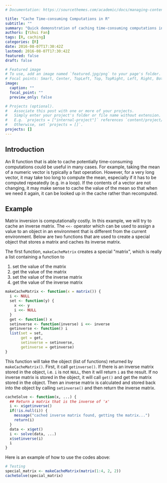 ```yaml
---
# Documentation: https://sourcethemes.com/academic/docs/managing-content/

title: "Cache Time-consuming Computations in R"
subtitle: ""
summary: "Quick demonstration of caching time-consuming computations in R"
authors: [Yihui Fan]
tags: [R, caching]
categories: [R]
date: 2016-08-07T17:30:42Z
lastmod: 2016-08-07T17:30:42Z
featured: false
draft: false

# Featured image
# To use, add an image named `featured.jpg/png` to your page's folder.
# Focal points: Smart, Center, TopLeft, Top, TopRight, Left, Right, BottomLeft, Bottom, BottomRight.
image:
  caption: ""
  focal_point: ""
  preview_only: false

# Projects (optional).
#   Associate this post with one or more of your projects.
#   Simply enter your project's folder or file name without extension.
#   E.g. `projects = ["internal-project"]` references `content/project/deep-learning/index.md`.
#   Otherwise, set `projects = []`.
projects: []
---
```


## Introduction

An R function that is able to cache potentially time-consuming computations could be useful in many cases. For example, taking the mean of a numeric vector is typically a fast operation. However, for a very long vector, it may take too long to compute the mean, especially if it has to be computed repeatedly (e.g. in a loop). If the contents of a vector are not changing, it may make sense to cache the value of the mean so that when we need it again, it can be looked up in the cache rather than recomputed.

## Example

Matrix inversion is computationally costly. In this example, we will try to cache an inverse matrix. The `<<-` operator which can be used to assign a value to an object in an environment that is different from the current environment. Below are two functions that are used to create a special object that stores a matrix and caches its inverse matrix.

The first function, `makeCacheMatrix` creates a special "matrix", which is really a list containing a function to

1. set the value of the matrix
2. get the value of the matrix
3. set the value of the inverse matrix
4. get the value of the inverse matrix

```r
makeCacheMatrix <- function(x = matrix()) {
  i <- NULL
  set <- function(y) {
    x <<- y
    i <<- NULL
  }
  get <- function() x
  setinverse <- function(inverse) i <<- inverse
  getinverse <- function() i
  list(set = set,
       get = get,
       setinverse = setinverse,
       getinverse = getinverse)
}
```

This function will take the object (list of functions) returned by `makeCacheMatrix()`. First, it call `getinverse()`. If there is an inverse matrix stored in the object, i.e. `i` is not `NULL`, then it will return `i` as the result. If no inverse matrix is stored in the object, it will call `get()` and get the matrix stored in the object. Then an inverse matrix is calculated and stored back into the object by calling `setinverse()` and then return the inverse matrix.

```r
cacheSolve <- function(x, ...) {
  ## Return a matrix that is the inverse of 'x'
  i <- x$getinverse()
  if(!is.null(i)) {
    message("cached inverse matrix found, getting the matrix...")
    return(i)
  }
  data <- x$get()
  i <- solve(data, ...)
  x$setinverse(i)
  i
}
```

Here is an example of how to use the codes above:

```r
# Testing
special_matrix <- makeCacheMatrix(matrix(1:4, 2, 2))
cacheSolve(special_matrix)
```